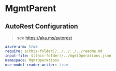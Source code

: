 # MgmtParent

## AutoRest Configuration

> see https://aka.ms/autorest

``` yaml
azure-arm: true
require: $(this-folder)/../../../../readme.md
input-file: $(this-folder)/../mgmtOperations.json
namespace: MgmtOperations
use-model-reader-writer: true
```
